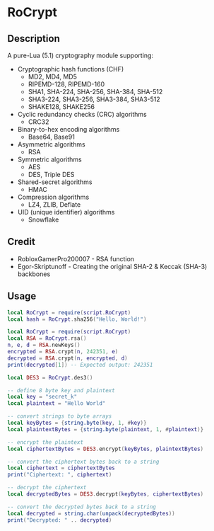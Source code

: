 # RoCrypt

## Description
A pure-Lua (5.1) cryptography module supporting:
- Cryptographic hash functions (CHF)
  - MD2, MD4, MD5
  - RIPEMD-128, RIPEMD-160
  - SHA1, SHA-224, SHA-256, SHA-384, SHA-512
  - SHA3-224, SHA3-256, SHA3-384, SHA3-512
  - SHAKE128, SHAKE256
- Cyclic redundancy checks (CRC) algorithms
  - CRC32
- Binary-to-hex encoding algorithms
  - Base64, Base91
- Asymmetric algorithms
  - RSA
- Symmetric algorithms
  - AES
  - DES, Triple DES
- Shared-secret algorithms
  - HMAC
- Compression algorithms
  - LZ4, ZLIB, Deflate
- UID (unique identifier) algorithms
  - Snowflake

## Credit
- RobloxGamerPro200007 - RSA function
- Egor-Skriptunoff - Creating the original SHA-2 & Keccak (SHA-3) backbones

## Usage

```lua
local RoCrypt = require(script.RoCrypt)
local hash = RoCrypt.sha256("Hello, World!")
```

```lua
local RoCrypt = require(script.RoCrypt)
local RSA = RoCrypt.rsa()
n, e, d = RSA.newKeys()
encrypted = RSA.crypt(n, 242351, e)
decrypted = RSA.crypt(n, encrypted, d)
print(decrypted[1]) -- Expected output: 242351
```

```lua
local DES3 = RoCrypt.des3()

-- define 8 byte key and plaintext
local key = "secret_k"
local plaintext = "Hello World"

-- convert strings to byte arrays
local keyBytes = {string.byte(key, 1, #key)}
local plaintextBytes = {string.byte(plaintext, 1, #plaintext)}

-- encrypt the plaintext
local ciphertextBytes = DES3.encrypt(keyBytes, plaintextBytes)

-- convert the ciphertext bytes back to a string
local ciphertext = ciphertextBytes
print("Ciphertext: ", ciphertext)

-- decrypt the ciphertext
local decryptedBytes = DES3.decrypt(keyBytes, ciphertextBytes)

-- convert the decrypted bytes back to a string
local decrypted = string.char(unpack(decryptedBytes))
print("Decrypted: " .. decrypted)
```